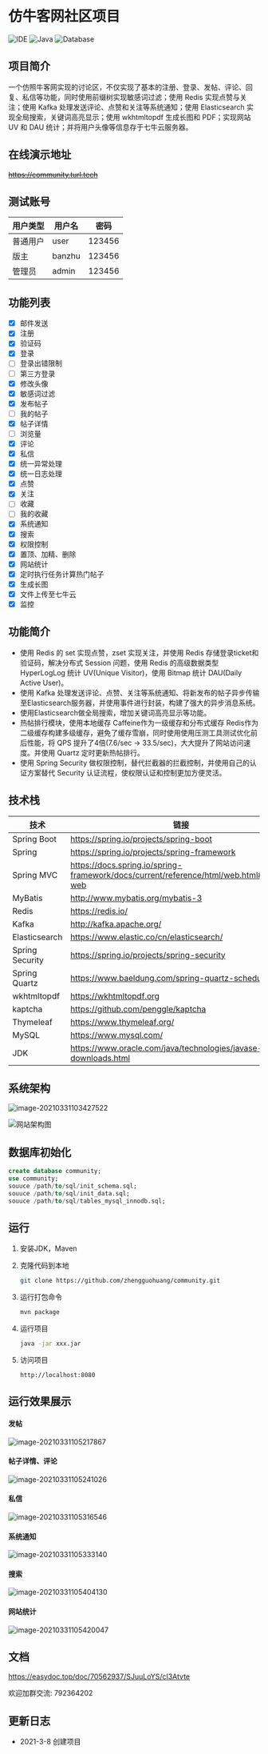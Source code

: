 # 仿牛客网社区项目

![IDE](https://img.shields.io/badge/IDE-IntelliJ%20IDEA-brightgreen.svg) ![Java](https://img.shields.io/badge/Java-1.8-blue.svg) ![Database](https://img.shields.io/badge/Database-MySQL-lightgrey.svg)

## 项目简介

一个仿照牛客网实现的讨论区，不仅实现了基本的注册、登录、发帖、评论、回复、私信等功能，同时使用前缀树实现敏感词过滤；使用 Redis 实现点赞与关注；使用 Kafka 处理发送评论、点赞和关注等系统通知；使用 Elasticsearch 实现全局搜索，关键词高亮显示；使用 wkhtmltopdf 生成长图和 PDF；实现网站 UV 和 DAU 统计；并将用户头像等信息存于七牛云服务器。

## 在线演示地址

~~https://community.turl.tech~~

## 测试账号

| 用户类型 | 用户名 | 密码   |
| -------- | ------ | ------ |
| 普通用户 | user   | 123456 |
| 版主     | banzhu | 123456 |
| 管理员   | admin  | 123456 |

## 功能列表

- [x] 邮件发送
- [x] 注册
- [x] 验证码
- [x] 登录
- [ ] 登录出错限制
- [ ] 第三方登录
- [x] 修改头像
- [x] 敏感词过滤
- [x] 发布帖子
- [ ] 我的帖子
- [x] 帖子详情
- [ ] 浏览量
- [x] 评论
- [x] 私信
- [x] 统一异常处理
- [x] 统一日志处理
- [x] 点赞
- [x] 关注
- [ ] 收藏
- [ ] 我的收藏
- [x] 系统通知
- [x] 搜索
- [x] 权限控制
- [x] 置顶、加精、删除
- [x] 网站统计
- [x] 定时执行任务计算热门帖子
- [x] 生成长图
- [x] 文件上传至七牛云
- [x] 监控

## 功能简介

- 使用 Redis 的 set 实现点赞，zset 实现关注，并使用 Redis 存储登录ticket和验证码，解决分布式 Session 问题，使用 Redis 的高级数据类型 HyperLogLog 统计 UV(Unique Visitor)，使用 Bitmap 统计 DAU(Daily Active User)。
- 使用 Kafka 处理发送评论、点赞、关注等系统通知、将新发布的帖子异步传输至Elasticsearch服务器，并使用事件进行封装，构建了强大的异步消息系统。
- 使用Elasticsearch做全局搜索，增加关键词高亮显示等功能。
- 热帖排行模块，使用本地缓存 Caffeine作为一级缓存和分布式缓存 Redis作为二级缓存构建多级缓存，避免了缓存雪崩，同时使用使用压测工具测试优化前后性能，将 QPS 提升了4倍(7.6/sec -> 33.5/sec)，大大提升了网站访问速度。并使用 Quartz 定时更新热帖排行。
- 使用 Spring Security 做权限控制，替代拦截器的拦截控制，并使用自己的认证方案替代 Security 认证流程，使权限认证和控制更加方便灵活。

## 技术栈

| 技术            | 链接                                                         | 版本           |
| --------------- | ------------------------------------------------------------ | -------------- |
| Spring Boot     | https://spring.io/projects/spring-boot                       | 2.4.3          |
| Spring          | https://spring.io/projects/spring-framework                  | 5.3.4          |
| Spring MVC      | https://docs.spring.io/spring-framework/docs/current/reference/html/web.html#spring-web | 5.3.4          |
| MyBatis         | http://www.mybatis.org/mybatis-3                             | 3.5.1          |
| Redis           | https://redis.io/                                            | 5.0.3          |
| Kafka           | http://kafka.apache.org/                                     | 2.7.0          |
| Elasticsearch   | https://www.elastic.co/cn/elasticsearch/                     | 7.9.3          |
| Spring Security | https://spring.io/projects/spring-security                   | 5.4.5          |
| Spring Quartz   | https://www.baeldung.com/spring-quartz-schedule              | 2.3.2          |
| wkhtmltopdf     | https://wkhtmltopdf.org                                      | 0.12.6         |
| kaptcha         | https://github.com/penggle/kaptcha                           | 2.3.2          |
| Thymeleaf       | https://www.thymeleaf.org/                                   | 3.0.12.RELEASE |
| MySQL           | https://www.mysql.com/                                       | 5.7.17         |
| JDK             | https://www.oracle.com/java/technologies/javase-downloads.html | 1.8            |

## 系统架构

![image-20210331103427522](https://gitee.com/zhengguohuang/img/raw/master/img/image-20210331103427522.png)

![网站架构图](https://gitee.com/zhengguohuang/img/raw/master/img/%E7%BD%91%E7%AB%99%E6%9E%B6%E6%9E%84%E5%9B%BE.png)

## 数据库初始化

```sql
create database community;
use community;
souuce /path/to/sql/init_schema.sql;
souuce /path/to/sql/init_data.sql;
souuce /path/to/sql/tables_mysql_innodb.sql;
```

## 运行

1. 安装JDK，Maven

2. 克隆代码到本地

   ```bash
   git clone https://github.com/zhengguohuang/community.git
   ```

3. 运行打包命令

   ```bash
   mvn package
   ```

4. 运行项目

   ```bash
   java -jar xxx.jar
   ```

5. 访问项目

   ```
   http://localhost:8080
   ```

## 运行效果展示

#### 发帖

![image-20210331105217867](https://gitee.com/zhengguohuang/img/raw/master/img/image-20210331105217867.png)

#### 帖子详情、评论

![image-20210331105241026](https://gitee.com/zhengguohuang/img/raw/master/img/image-20210331105241026.png)

#### 私信

![image-20210331105316546](https://gitee.com/zhengguohuang/img/raw/master/img/image-20210331105316546.png)

#### 系统通知

![image-20210331105333140](https://gitee.com/zhengguohuang/img/raw/master/img/image-20210331105333140.png)

#### 搜索

![image-20210331105404130](https://gitee.com/zhengguohuang/img/raw/master/img/image-20210331105404130.png)

#### 网站统计

![image-20210331105420047](https://gitee.com/zhengguohuang/img/raw/master/img/image-20210331105420047.png)

## 文档

https://easydoc.top/doc/70562937/SJuuLoYS/cI3Atvte

欢迎加群交流: 792364202

## 更新日志

* 2021-3-8 创建项目

